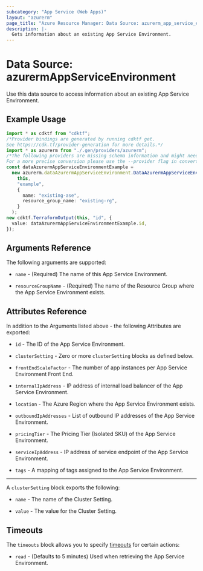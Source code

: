 ```yaml
---
subcategory: "App Service (Web Apps)"
layout: "azurerm"
page_title: "Azure Resource Manager: Data Source: azurerm_app_service_environment"
description: |-
  Gets information about an existing App Service Environment.
---
```


# Data Source: azurermAppServiceEnvironment

Use this data source to access information about an existing App Service Environment.

## Example Usage

```typescript
import * as cdktf from "cdktf";
/*Provider bindings are generated by running cdktf get.
See https://cdk.tf/provider-generation for more details.*/
import * as azurerm from "./.gen/providers/azurerm";
/*The following providers are missing schema information and might need manual adjustments to synthesize correctly: azurerm.
For a more precise conversion please use the --provider flag in convert.*/
const dataAzurermAppServiceEnvironmentExample =
  new azurerm.dataAzurermAppServiceEnvironment.DataAzurermAppServiceEnvironment(
    this,
    "example",
    {
      name: "existing-ase",
      resource_group_name: "existing-rg",
    }
  );
new cdktf.TerraformOutput(this, "id", {
  value: dataAzurermAppServiceEnvironmentExample.id,
});

```

## Arguments Reference

The following arguments are supported:

*   `name` - (Required) The name of this App Service Environment.

*   `resourceGroupName` - (Required) The name of the Resource Group where the App Service Environment exists.

## Attributes Reference

In addition to the Arguments listed above - the following Attributes are exported:

*   `id` - The ID of the App Service Environment.

*   `clusterSetting` - Zero or more `clusterSetting` blocks as defined below.

*   `frontEndScaleFactor` - The number of app instances per App Service Environment Front End.

*   `internalIpAddress` - IP address of internal load balancer of the App Service Environment.

*   `location` - The Azure Region where the App Service Environment exists.

*   `outboundIpAddresses` - List of outbound IP addresses of the App Service Environment.

*   `pricingTier` - The Pricing Tier (Isolated SKU) of the App Service Environment.

*   `serviceIpAddress` - IP address of service endpoint of the App Service Environment.

*   `tags` - A mapping of tags assigned to the App Service Environment.

***

A `clusterSetting` block exports the following:

*   `name` - The name of the Cluster Setting.

*   `value` - The value for the Cluster Setting.

## Timeouts

The `timeouts` block allows you to specify [timeouts](https://www.terraform.io/language/resources/syntax#operation-timeouts) for certain actions:

* `read` - (Defaults to 5 minutes) Used when retrieving the App Service Environment.
